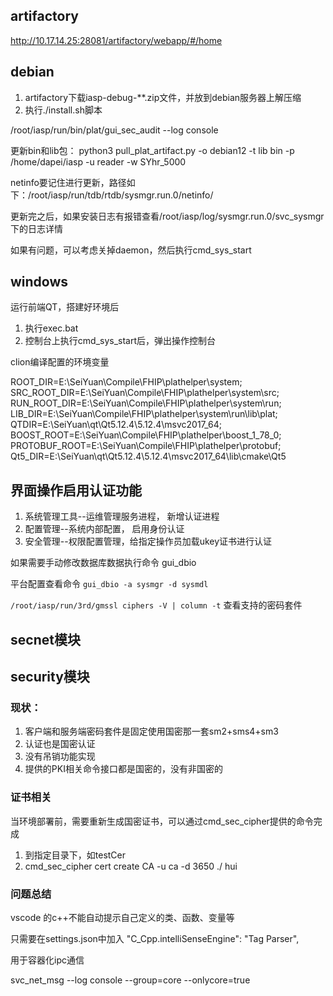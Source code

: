 ## artifactory
http://10.17.14.25:28081/artifactory/webapp/#/home



## debian
1. artifactory下载iasp-debug-**.zip文件，并放到debian服务器上解压缩
2. 执行./install.sh脚本

/root/iasp/run/bin/plat/gui_sec_audit --log console

更新bin和lib包：
python3 pull_plat_artifact.py -o debian12 -t lib bin  -p /home/dapei/iasp -u reader -w SYhr_5000

netinfo要记住进行更新，路径如下：/root/iasp/run/tdb/rtdb/sysmgr.run.0/netinfo/

更新完之后，如果安装日志有报错查看/root/iasp/log/sysmgr.run.0/svc_sysmgr下的日志详情

如果有问题，可以考虑关掉daemon，然后执行cmd_sys_start


## windows

运行前端QT，搭建好环境后
1. 执行exec.bat
2. 控制台上执行cmd_sys_start后，弹出操作控制台


clion编译配置的环境变量

ROOT_DIR=E:\SeiYuan\Compile\FHIP\plathelper\system;
SRC_ROOT_DIR=E:\SeiYuan\Compile\FHIP\plathelper\system\src;
RUN_ROOT_DIR=E:\SeiYuan\Compile\FHIP\plathelper\system\run;
LIB_DIR=E:\SeiYuan\Compile\FHIP\plathelper\system\run\lib\plat;
QTDIR=E:\SeiYuan\qt\Qt5.12.4\5.12.4\msvc2017_64;
BOOST_ROOT=E:\SeiYuan\Compile\FHIP\plathelper\boost_1_78_0;
PROTOBUF_ROOT=E:\SeiYuan\Compile\FHIP\plathelper\protobuf;
Qt5_DIR=E:\SeiYuan\qt\Qt5.12.4\5.12.4\msvc2017_64\lib\cmake\Qt5



## 界面操作启用认证功能
1. 系统管理工具--运维管理服务进程， 新增认证进程
1. 配置管理--系统内部配置， 启用身份认证
1. 安全管理--权限配置管理，给指定操作员加载ukey证书进行认证


如果需要手动修改数据库数据执行命令 gui_dbio


平台配置查看命令
`gui_dbio -a sysmgr -d sysmdl`



 `/root/iasp/run/3rd/gmssl ciphers -V | column -t` 查看支持的密码套件 

## secnet模块




## security模块

### 现状：
1. 客户端和服务端密码套件是固定使用国密那一套sm2+sms4+sm3
2. 认证也是国密认证
3. 没有吊销功能实现
4. 提供的PKI相关命令接口都是国密的，没有非国密的

### 证书相关
当环境部署前，需要重新生成国密证书，可以通过cmd_sec_cipher提供的命令完成

1. 到指定目录下，如testCer
2. cmd_sec_cipher cert create CA -u ca -d 3650 ./ hui








### 问题总结

vscode 的c++不能自动提示自己定义的类、函数、变量等

只需要在settings.json中加入   "C_Cpp.intelliSenseEngine": "Tag Parser",


用于容器化ipc通信

svc_net_msg --log console --group=core --onlycore=true